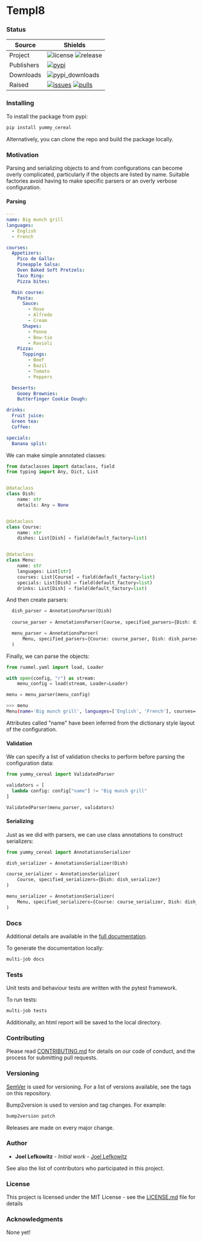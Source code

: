 # Templ8


### Status

| Source     | Shields                                                        |
| ---------- | -------------------------------------------------------------- |
| Project    | ![license][license] ![release][release]                        |
| Publishers | [![pypi][pypi]][pypi_link]                                     |
| Downloads  | ![pypi_downloads][pypi_downloads]                              |
| Raised     | [![issues][issues]][issues_link] [![pulls][pulls]][pulls_link] |

### Installing

To install the package from pypi:

```bash
pip install yummy_cereal
```

Alternatively, you can clone the repo and build the package locally.

### Motivation

Parsing and serializing objects to and from configurations can become overly complicated, particularly if the objects are listed by name. Suitable factories avoid having to make specific parsers or an overly verbose configuration.

#### Parsing

```yaml
---
name: Big munch grill
languages:
  - English
  - French

courses:
  Appetizers:
    Pico de Gallo:
    Pineapple Salsa:
    Oven Baked Soft Pretzels:
    Taco Ring:
    Pizza bites:

  Main course:
    Pasta:
      Sauce:
        - Rose
        - Alfredo
        - Cream
      Shapes:
        - Penne
        - Bow-tie
        - Ravioli
    Pizza:
      Toppings:
        - Beef
        - Bazil
        - Tomato
        - Peppers

  Desserts:
    Gooey Brownies:
    Butterfinger Cookie Dough:

drinks:
  Fruit juice:
  Green tea:
  Coffee:

specials:
  Banana split:
```

We can make simple annotated classes:

```python
from dataclasses import dataclass, field
from typing import Any, Dict, List


@dataclass
class Dish:
    name: str
    details: Any = None


@dataclass
class Course:
    name: str
    dishes: List[Dish] = field(default_factory=list)


@dataclass
class Menu:
    name: str
    languages: List[str]
    courses: List[Course] = field(default_factory=list)
    specials: List[Dish] = field(default_factory=list)
    drinks: List[Dish] = field(default_factory=list)
```

And then create parsers:

```python
  dish_parser = AnnotationsParser(Dish)
  
  course_parser = AnnotationsParser(Course, specified_parsers={Dish: dish_parser})

  menu_parser = AnnotationsParser(
      Menu, specified_parsers={Course: course_parser, Dish: dish_parser}
  )
```

Finally, we can parse the objects:

```python
from ruamel.yaml import load, Loader

with open(config, "r") as stream:
    menu_config = load(stream, Loader=Loader)

menu = menu_parser(menu_config)
```

```bash
>>> menu
Menu(name='Big munch grill', languages=['English', 'French'], courses=[Course(name='Appetizers'...
```

Attributes called "name" have been inferred from the dictionary style layout of the configuration.

#### Validation

We can specify a list of validation checks to perform before parsing the configuration data:

```python
from yummy_cereal import ValidatedParser

validators = [
  lambda config: config["name"] != "Big munch grill"
]

ValidatedParser(menu_parser, validators)
```

#### Serializing

Just as we did with parsers, we can use class annotations to construct serializers:

```python
from yummy_cereal import AnnotationsSerializer

dish_serializer = AnnotationsSerializer(Dish)

course_serializer = AnnotationsSerializer(
    Course, specified_serializers={Dish: dish_serializer}
)

menu_serializer = AnnotationsSerializer(
    Menu, specified_serializers={Course: course_serializer, Dish: dish_serializer}
)
```

### Docs

Additional details are available in the [full documentation](https://yummy-cereal.readthedocs.io/en/latest/).

To generate the documentation locally:

```bash
multi-job docs
```

### Tests

Unit tests and behaviour tests are written with the pytest framework.

To run tests:

```bash
multi-job tests
```

Additionally, an html report will be saved to the local directory.


### Contributing

Please read [CONTRIBUTING.md](CONTRIBUTING.md) for details on our code of conduct, and the process for submitting pull requests.

### Versioning

[SemVer](http://semver.org/) is used for versioning. For a list of versions available, see the tags on this repository.

Bump2version is used to version and tag changes.
For example:

```bash
bump2version patch
```

Releases are made on every major change.

### Author

- **Joel Lefkowitz** - _Initial work_ - [Joel Lefkowitz](https://github.com/JoelLefkowitz)

See also the list of contributors who participated in this project.

### License

This project is licensed under the MIT License - see the [LICENSE.md](LICENSE.md) file for details

### Acknowledgments

None yet!

<!--- Table links --->

[license]: https://img.shields.io/github/license/joellefkowitz/yummy-cereal
[release]: https://img.shields.io/github/v/tag/joellefkowitz/yummy-cereal
[pypi_downloads]: https://img.shields.io/pypi/dw/yummy-cereal

[pypi]: https://img.shields.io/pypi/v/yummy-cereal "PyPi"
[pypi_link]: https://pypi.org/project/yummy-cereal

[issues]: https://img.shields.io/github/issues/joellefkowitz/yummy-cereal "Issues"
[issues_link]: https://github.com/JoelLefkowitz/yummy-cereal/issues

[pulls]: https://img.shields.io/github/issues-pr/joellefkowitz/yummy-cereal "Pull requests"
[pulls_link]: https://github.com/JoelLefkowitz/yummy-cereal/pulls

